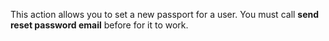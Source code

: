 This action allows you to set a new passport for a user. You must call **send reset password email** before for it to work.